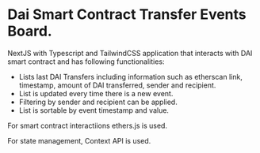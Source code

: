 # Dai Smart Contract Transfer Events Board.

NextJS with Typescript and TailwindCSS application that interacts with DAI smart contract and has following functionalities:

- Lists last DAI Transfers including information such as etherscan link, timestamp, amount of DAI transferred, sender and recipient.
- List is updated every time there is a new event.
- Filtering by sender and  recipient can be applied.
- List is sortable by event timestamp and value.

For smart contract interactiions ethers.js is used.

For state management, Context API is used.